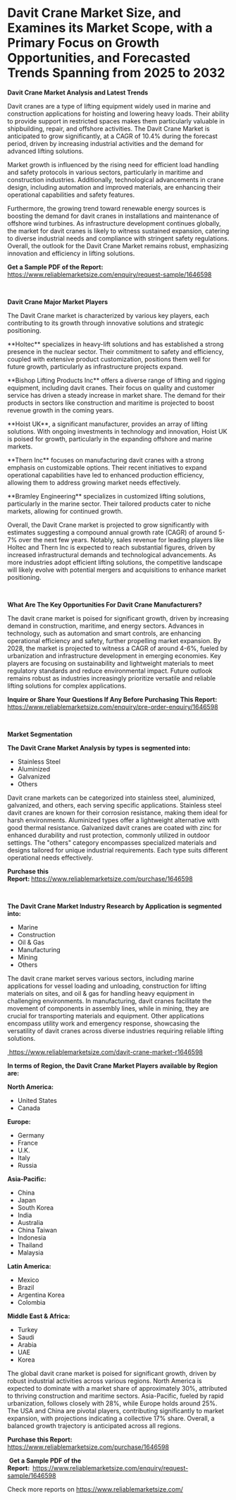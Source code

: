 <p><h1>Davit Crane Market Size, and Examines its Market Scope, with a Primary Focus on Growth Opportunities, and Forecasted Trends Spanning from 2025 to 2032</h1></p><p><strong>Davit Crane Market Analysis and Latest Trends</strong></p>
<p><p>Davit cranes are a type of lifting equipment widely used in marine and construction applications for hoisting and lowering heavy loads. Their ability to provide support in restricted spaces makes them particularly valuable in shipbuilding, repair, and offshore activities. The Davit Crane Market is anticipated to grow significantly, at a CAGR of 10.4% during the forecast period, driven by increasing industrial activities and the demand for advanced lifting solutions.</p><p>Market growth is influenced by the rising need for efficient load handling and safety protocols in various sectors, particularly in maritime and construction industries. Additionally, technological advancements in crane design, including automation and improved materials, are enhancing their operational capabilities and safety features. </p><p>Furthermore, the growing trend toward renewable energy sources is boosting the demand for davit cranes in installations and maintenance of offshore wind turbines. As infrastructure development continues globally, the market for davit cranes is likely to witness sustained expansion, catering to diverse industrial needs and compliance with stringent safety regulations. Overall, the outlook for the Davit Crane Market remains robust, emphasizing innovation and efficiency in lifting solutions.</p></p>
<p><strong>Get a Sample PDF of the Report:&nbsp;</strong> <a href="https://www.reliablemarketsize.com/enquiry/request-sample/1646598?utm_campaign=3112&utm_medium=2&utm_source=Github&utm_content=ia&utm_term=11042025&utm_id=davit-crane">https://www.reliablemarketsize.com/enquiry/request-sample/1646598</a></p>
<p>&nbsp;</p>
<p><strong>Davit Crane Major Market Players</strong></p>
<p><p>The Davit Crane market is characterized by various key players, each contributing to its growth through innovative solutions and strategic positioning. </p><p>**Holtec** specializes in heavy-lift solutions and has established a strong presence in the nuclear sector. Their commitment to safety and efficiency, coupled with extensive product customization, positions them well for future growth, particularly as infrastructure projects expand.</p><p>**Bishop Lifting Products Inc** offers a diverse range of lifting and rigging equipment, including davit cranes. Their focus on quality and customer service has driven a steady increase in market share. The demand for their products in sectors like construction and maritime is projected to boost revenue growth in the coming years.</p><p>**Hoist UK**, a significant manufacturer, provides an array of lifting solutions. With ongoing investments in technology and innovation, Hoist UK is poised for growth, particularly in the expanding offshore and marine markets. </p><p>**Thern Inc** focuses on manufacturing davit cranes with a strong emphasis on customizable options. Their recent initiatives to expand operational capabilities have led to enhanced production efficiency, allowing them to address growing market needs effectively.</p><p>**Bramley Engineering** specializes in customized lifting solutions, particularly in the marine sector. Their tailored products cater to niche markets, allowing for continued growth.</p><p>Overall, the Davit Crane market is projected to grow significantly with estimates suggesting a compound annual growth rate (CAGR) of around 5-7% over the next few years. Notably, sales revenue for leading players like Holtec and Thern Inc is expected to reach substantial figures, driven by increased infrastructural demands and technological advancements. As more industries adopt efficient lifting solutions, the competitive landscape will likely evolve with potential mergers and acquisitions to enhance market positioning.</p></p>
<p>&nbsp;</p>
<p><strong>What Are The Key Opportunities For Davit Crane Manufacturers?</strong></p>
<p><p>The davit crane market is poised for significant growth, driven by increasing demand in construction, maritime, and energy sectors. Advances in technology, such as automation and smart controls, are enhancing operational efficiency and safety, further propelling market expansion. By 2028, the market is projected to witness a CAGR of around 4-6%, fueled by urbanization and infrastructure development in emerging economies. Key players are focusing on sustainability and lightweight materials to meet regulatory standards and reduce environmental impact. Future outlook remains robust as industries increasingly prioritize versatile and reliable lifting solutions for complex applications.</p></p>
<p><strong>Inquire or Share Your Questions If Any Before Purchasing This Report:</strong> <a href="https://www.reliablemarketsize.com/enquiry/pre-order-enquiry/1646598?utm_campaign=3112&utm_medium=2&utm_source=Github&utm_content=ia&utm_term=11042025&utm_id=davit-crane">https://www.reliablemarketsize.com/enquiry/pre-order-enquiry/1646598</a></p>
<p>&nbsp;</p>
<p><strong>Market Segmentation</strong></p>
<p><strong>The Davit Crane Market Analysis by types is segmented into:</strong></p>
<p><ul><li>Stainless Steel</li><li>Aluminized</li><li>Galvanized</li><li>Others</li></ul></p>
<p><p>Davit crane markets can be categorized into stainless steel, aluminized, galvanized, and others, each serving specific applications. Stainless steel davit cranes are known for their corrosion resistance, making them ideal for harsh environments. Aluminized types offer a lightweight alternative with good thermal resistance. Galvanized davit cranes are coated with zinc for enhanced durability and rust protection, commonly utilized in outdoor settings. The "others" category encompasses specialized materials and designs tailored for unique industrial requirements. Each type suits different operational needs effectively.</p></p>
<p><strong>Purchase this Report:&nbsp;</strong><a href="https://www.reliablemarketsize.com/purchase/1646598?utm_campaign=3112&utm_medium=2&utm_source=Github&utm_content=ia&utm_term=11042025&utm_id=davit-crane">https://www.reliablemarketsize.com/purchase/1646598</a></p>
<p>&nbsp;</p>
<p><strong>The Davit Crane Market Industry Research by Application is segmented into:</strong></p>
<p><ul><li>Marine</li><li>Construction</li><li>Oil & Gas</li><li>Manufacturing</li><li>Mining</li><li>Others</li></ul></p>
<p><p>The davit crane market serves various sectors, including marine applications for vessel loading and unloading, construction for lifting materials on sites, and oil & gas for handling heavy equipment in challenging environments. In manufacturing, davit cranes facilitate the movement of components in assembly lines, while in mining, they are crucial for transporting materials and equipment. Other applications encompass utility work and emergency response, showcasing the versatility of davit cranes across diverse industries requiring reliable lifting solutions.</p></p>
<p><a href="https://www.reliablemarketsize.com/davit-crane-market-r1646598?utm_campaign=3112&utm_medium=2&utm_source=Github&utm_content=ia&utm_term=11042025&utm_id=davit-crane">&nbsp;https://www.reliablemarketsize.com/davit-crane-market-r1646598</a></p>
<p><strong>In terms of Region, the Davit Crane Market Players available by Region are:</strong></p>
<p>
    <p> <strong> North America: </strong>
        <ul>
            <li>United States</li>
            <li>Canada</li>
        </ul>
        </p> 
    <p> <strong> Europe: </strong>
        <ul>
            <li>Germany</li>
            <li>France</li>
            <li>U.K.</li>
            <li>Italy</li>
            <li>Russia</li>
        </ul>
        </p> 
    <p> <strong> Asia-Pacific: </strong>
        <ul>
            <li>China</li>
            <li>Japan</li>
            <li>South Korea</li>
            <li>India</li>
            <li>Australia</li>
            <li>China Taiwan</li>
            <li>Indonesia</li>
            <li>Thailand</li>
            <li>Malaysia</li>
        </ul>
        </p> 
    <p> <strong> Latin America: </strong>
        <ul>
            <li>Mexico</li>
            <li>Brazil</li>
            <li>Argentina Korea</li>
            <li>Colombia</li>
        </ul>
        </p> 
    <p> <strong> Middle East & Africa: </strong>
        <ul>
            <li>Turkey</li>
            <li>Saudi</li>
            <li>Arabia</li>
            <li>UAE</li>
            <li>Korea</li>
        </ul>
    </p>
    </p>
<p><p>The global davit crane market is poised for significant growth, driven by robust industrial activities across various regions. North America is expected to dominate with a market share of approximately 30%, attributed to thriving construction and maritime sectors. Asia-Pacific, fueled by rapid urbanization, follows closely with 28%, while Europe holds around 25%. The USA and China are pivotal players, contributing significantly to market expansion, with projections indicating a collective 17% share. Overall, a balanced growth trajectory is anticipated across all regions.</p></p>
<p><strong>Purchase this Report: </strong><a href="https://www.reliablemarketsize.com/purchase/1646598?utm_campaign=3112&utm_medium=2&utm_source=Github&utm_content=ia&utm_term=11042025&utm_id=davit-crane">https://www.reliablemarketsize.com/purchase/1646598</a></p>
<p>&nbsp;<strong>Get a Sample PDF of the Report:&nbsp;&nbsp;</strong><a href="https://www.reliablemarketsize.com/enquiry/request-sample/1646598?utm_campaign=3112&utm_medium=2&utm_source=Github&utm_content=ia&utm_term=11042025&utm_id=davit-crane">https://www.reliablemarketsize.com/enquiry/request-sample/1646598</a></p>
<p><strong></strong></p>
<p>Check more reports on <a href="https://www.reliablemarketsize.com/?utm_campaign=3112&utm_medium=2&utm_source=Github&utm_content=ia&utm_term=11042025&utm_id=davit-crane">https://www.reliablemarketsize.com/</a></p>